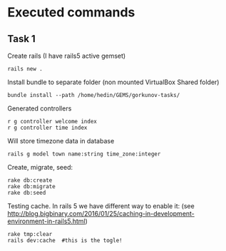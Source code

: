 # Executed commands

## Task 1

Create rails (I have rails5 active gemset)
```
rails new .
```

Install bundle to separate folder (non mounted VirtualBox Shared folder)

```
bundle install --path /home/hedin/GEMS/gorkunov-tasks/
```



Generated controllers

```
r g controller welcome index
r g controller time index
```


Will store timezone data in database

```
rails g model town name:string time_zone:integer
```


Create, migrate, seed:

```
rake db:create
rake db:migrate
rake db:seed
```


Testing cache. In rails 5 we have different way to enable it:
(see http://blog.bigbinary.com/2016/01/25/caching-in-development-environment-in-rails5.html)
```
rake tmp:clear
rails dev:cache  #this is the togle!
```